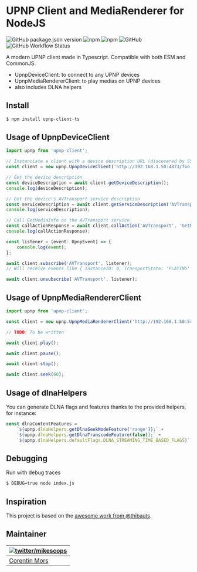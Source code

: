 # UPNP Client and MediaRenderer for NodeJS

![GitHub package.json version](https://img.shields.io/github/package-json/v/mikescops/upnp-client-ts)
![npm](https://img.shields.io/npm/v/upnp-client-ts)
![npm](https://img.shields.io/npm/dw/upnp-client-ts)
![GitHub](https://img.shields.io/github/license/mikescops/upnp-client-ts)
![GitHub Workflow Status](https://img.shields.io/github/actions/workflow/status/mikescops/upnp-client-ts/pr-validation.yml)

A modern UPNP client made in Typescript. Compatible with both ESM and CommonJS.

-   UpnpDeviceClient: to connect to any UPNP devices
-   UpnpMediaRendererClient: to play medias on UPNP devices
-   also includes DLNA helpers

## Install

```bash
$ npm install upnp-client-ts
```

## Usage of UpnpDeviceClient

```ts
import upnp from 'upnp-client';

// Instanciate a client with a device description URL (discovered by SSDP)
const client = new upnp.UpnpDeviceClient('http://192.168.1.50:4873/foo.xml');

// Get the device description
const deviceDescription = await client.getDeviceDescription();
console.log(deviceDescription);

// Get the device's AVTransport service description
const serviceDescription = await client.getServiceDescription('AVTransport');
console.log(serviceDescription);

// Call GetMediaInfo on the AVTransport service
const callActionResponse = await client.callAction('AVTransport', 'GetMediaInfo', { InstanceID: 0 });
console.log(callActionResponse);

const listener = (event: UpnpEvent) => {
    console.log(event);
};

await client.subscribe('AVTransport', listener);
// Will receive events like { InstanceID: 0, TransportState: 'PLAYING' } when playing media

await client.unsubscribe('AVTransport', listener);
```

## Usage of UpnpMediaRendererClient

```ts
import upnp from 'upnp-client';

const client = new upnp.UpnpMediaRendererClient('http://192.168.1.50:54380/MediaRenderer_HT-A9.xml');

// TODO: To be written

await client.play();

await client.pause();

await client.stop();

await client.seek(60);
```

## Usage of dlnaHelpers

You can generate DLNA flags and features thanks to the provided helpers, for instance:

```ts
const dlnaContentFeatures =
    `${upnp.dlnaHelpers.getDlnaSeekModeFeature('range')};` +
    `${upnp.dlnaHelpers.getDlnaTranscodeFeature(false)};` +
    `${upnp.dlnaHelpers.defaultFlags.DLNA_STREAMING_TIME_BASED_FLAGS}`;
```

## Debugging

Run with debug traces

```sh
$ DEBUG=true node index.js
```

## Inspiration

This project is based on the [awesome work from @thibauts](https://github.com/thibauts/node-upnp-device-client).

## Maintainer

| [![twitter/mikescops](https://avatars0.githubusercontent.com/u/4266283?s=100&v=4)](https://pixelswap.fr 'Personal Website') |
| --------------------------------------------------------------------------------------------------------------------------- |
| [Corentin Mors](https://pixelswap.fr/)                                                                                      |
